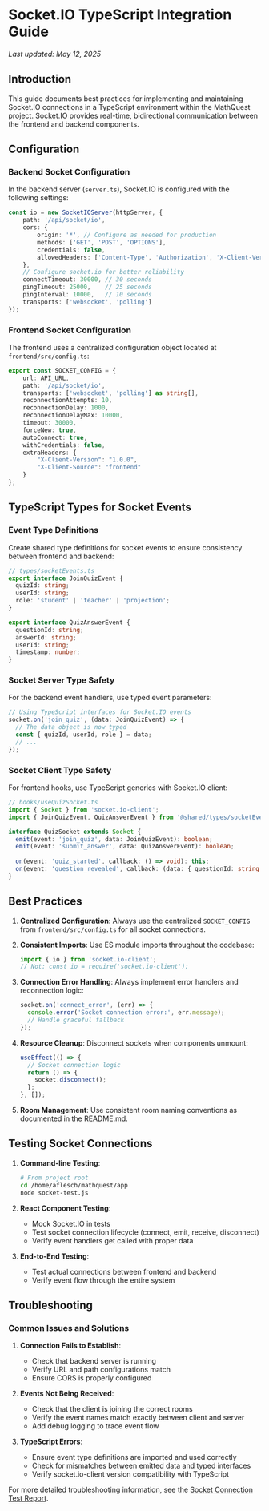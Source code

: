# Socket.IO TypeScript Integration Guide

*Last updated: May 12, 2025*

## Introduction

This guide documents best practices for implementing and maintaining Socket.IO connections in a TypeScript environment within the MathQuest project. Socket.IO provides real-time, bidirectional communication between the frontend and backend components.

## Configuration

### Backend Socket Configuration

In the backend server (`server.ts`), Socket.IO is configured with the following settings:

```typescript
const io = new SocketIOServer(httpServer, {
    path: '/api/socket/io',
    cors: {
        origin: '*', // Configure as needed for production
        methods: ['GET', 'POST', 'OPTIONS'],
        credentials: false,
        allowedHeaders: ['Content-Type', 'Authorization', 'X-Client-Version', 'X-Client-Source']
    },
    // Configure socket.io for better reliability
    connectTimeout: 30000, // 30 seconds
    pingTimeout: 25000,    // 25 seconds
    pingInterval: 10000,   // 10 seconds
    transports: ['websocket', 'polling']
});
```

### Frontend Socket Configuration

The frontend uses a centralized configuration object located at `frontend/src/config.ts`:

```typescript
export const SOCKET_CONFIG = {
    url: API_URL,
    path: '/api/socket/io',
    transports: ['websocket', 'polling'] as string[],
    reconnectionAttempts: 10,
    reconnectionDelay: 1000,
    reconnectionDelayMax: 10000,
    timeout: 30000,
    forceNew: true,
    autoConnect: true,
    withCredentials: false,
    extraHeaders: {
        "X-Client-Version": "1.0.0",
        "X-Client-Source": "frontend"
    }
};
```

## TypeScript Types for Socket Events

### Event Type Definitions

Create shared type definitions for socket events to ensure consistency between frontend and backend:

```typescript
// types/socketEvents.ts
export interface JoinQuizEvent {
  quizId: string;
  userId: string;
  role: 'student' | 'teacher' | 'projection';
}

export interface QuizAnswerEvent {
  questionId: string;
  answerId: string;
  userId: string;
  timestamp: number;
}
```

### Socket Server Type Safety

For the backend event handlers, use typed event parameters:

```typescript
// Using TypeScript interfaces for Socket.IO events
socket.on('join_quiz', (data: JoinQuizEvent) => {
  // The data object is now typed
  const { quizId, userId, role } = data;
  // ...
});
```

### Socket Client Type Safety

For frontend hooks, use TypeScript generics with Socket.IO client:

```typescript
// hooks/useQuizSocket.ts
import { Socket } from 'socket.io-client';
import { JoinQuizEvent, QuizAnswerEvent } from '@shared/types/socketEvents';

interface QuizSocket extends Socket {
  emit(event: 'join_quiz', data: JoinQuizEvent): boolean;
  emit(event: 'submit_answer', data: QuizAnswerEvent): boolean;
  
  on(event: 'quiz_started', callback: () => void): this;
  on(event: 'question_revealed', callback: (data: { questionId: string }) => void): this;
}
```

## Best Practices

1. **Centralized Configuration**: Always use the centralized `SOCKET_CONFIG` from `frontend/src/config.ts` for all socket connections.

2. **Consistent Imports**: Use ES module imports throughout the codebase:
   ```typescript
   import { io } from 'socket.io-client';
   // Not: const io = require('socket.io-client');
   ```

3. **Connection Error Handling**: Always implement error handlers and reconnection logic:
   ```typescript
   socket.on('connect_error', (err) => {
     console.error('Socket connection error:', err.message);
     // Handle graceful fallback
   });
   ```

4. **Resource Cleanup**: Disconnect sockets when components unmount:
   ```typescript
   useEffect(() => {
     // Socket connection logic
     return () => {
       socket.disconnect();
     };
   }, []);
   ```

5. **Room Management**: Use consistent room naming conventions as documented in the README.md.

## Testing Socket Connections

1. **Command-line Testing**:
   ```bash
   # From project root
   cd /home/aflesch/mathquest/app
   node socket-test.js
   ```

2. **React Component Testing**:
   - Mock Socket.IO in tests
   - Test socket connection lifecycle (connect, emit, receive, disconnect)
   - Verify event handlers get called with proper data

3. **End-to-End Testing**:
   - Test actual connections between frontend and backend
   - Verify event flow through the entire system

## Troubleshooting

### Common Issues and Solutions

1. **Connection Fails to Establish**:
   - Check that backend server is running
   - Verify URL and path configurations match
   - Ensure CORS is properly configured

2. **Events Not Being Received**:
   - Check that the client is joining the correct rooms
   - Verify the event names match exactly between client and server
   - Add debug logging to trace event flow

3. **TypeScript Errors**:
   - Ensure event type definitions are imported and used correctly
   - Check for mismatches between emitted data and typed interfaces
   - Verify socket.io-client version compatibility with TypeScript

For more detailed troubleshooting information, see the [Socket Connection Test Report](./socket-connection-test-report.md).
